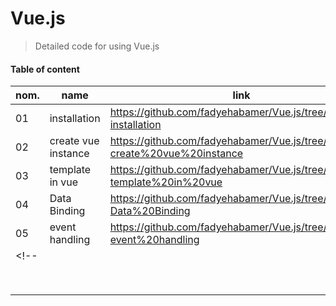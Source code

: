 # Vue.js
> Detailed code for using Vue.js
#### Table of content 

| nom.  | name  |  link  |
|---|---|---|
| 01  | installation  | https://github.com/fadyehabamer/Vue.js/tree/main/01-installation  |
| 02 | create vue instance  | https://github.com/fadyehabamer/Vue.js/tree/main/02-create%20vue%20instance  |
| 03  | template in vue  | https://github.com/fadyehabamer/Vue.js/tree/main/04-template%20in%20vue  |
| 04  | Data Binding  | https://github.com/fadyehabamer/Vue.js/tree/main/05-Data%20Binding  |
| 05  | event handling  | https://github.com/fadyehabamer/Vue.js/tree/main/06-event%20handling  |
<!-- |   |   |   |
|   |   |   |
|   |   |   |
|   |   |   |
|   |   |   |
|   |   |   |
|   |   |   |
|   |   |   |
|   |   |   | -->
